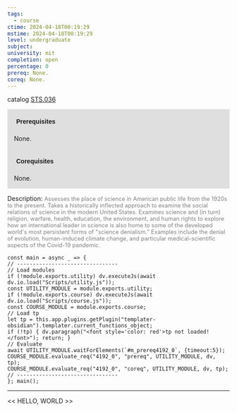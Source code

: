 ```yaml
---
tags:
  - course
ctime: 2024-04-18T00:19:29
mstime: 2024-04-18T00:19:29
level: undergraduate
subject: 
university: mit
completion: open
percentage: 0
prereq: None.
coreq: None.
---
```


catalog [STS.036](http://student.mit.edu/catalog/mSTSa.html#STS.036)

<span style="display: block; padding: 15px; background-color: rgb(100, 100, 100, 0.2);"><font id="m_prereq4192_0" style="display: block; font-family: Arial, sans-serif; font-weight: bold; padding: 5px">Prerequisites</font><br><span id="prereq4192_0">None.</span></span>
<span style="display: block; padding: 15px; background-color: rgb(100, 100, 100, 0.2);"><font id="m_coreq4192_0" style="display: block; font-family: Arial, sans-serif; font-weight: bold; padding: 5px">Corequisites</font><br><span id="coreq4192_0">None.</span></span>

<font style="">Description:</font>
<font style="color: grey; font-size: 0.8rem;">Assesses the place of science in American public life from the 1920s to the present. Takes a historically inflected approach to examine the social relations of science in the modern United States. Examines science and (in turn) religion, warfare, health, education, the environment, and human rights to explore how an international leader in science is also home to some of the developed world's most persistent forms of "science denialism." Examples include the denial of evolution, human-induced climate change, and particular medical-scientific aspects of the Covid-19 pandemic.</font>

```dataviewjs
const main = async _ => {
// --------------------------------
// Load modules
if (!module.exports.utility) dv.executeJs(await dv.io.load("Scripts/utility.js"));
const UTILITY_MODULE = module.exports.utility;
if (!module.exports.course) dv.executeJs(await dv.io.load("Scripts/course.js"));
const COURSE_MODULE = module.exports.course;
// Load tp
let tp = this.app.plugins.getPlugin("templater-obsidian").templater.current_functions_object;
if (!tp) { dv.paragraph("<font style='color: red'>tp not loaded!</font>"); return; }
// Evaluate
await UTILITY_MODULE.waitForElements(`#m_prereq4192_0`, {timeout:5});
COURSE_MODULE.evaluate_req("4192_0", "prereq", UTILITY_MODULE, dv, tp);
COURSE_MODULE.evaluate_req("4192_0", "coreq", UTILITY_MODULE, dv, tp);
// --------------------------------
}; main();
```

---

<< HELLO, WORLD >>
